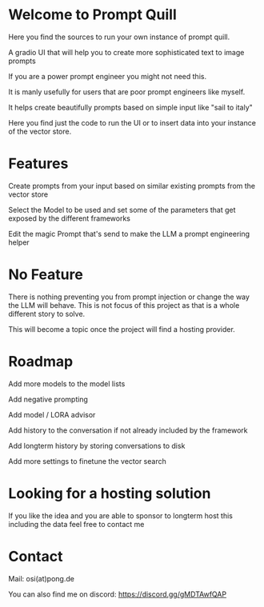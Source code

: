 # Welcome to Prompt Quill

Here you find the sources to run your own instance of prompt quill.

A gradio UI that will help you to create more sophisticated text to image prompts

If you are a power prompt engineer you might not need this.

It is manly usefully for users that are poor prompt engineers like myself.

It helps create beautifully prompts based on simple input like "sail to italy"

Here you find just the code to run the UI or to insert data into your instance of the vector store.


# Features

Create prompts from your input based on similar existing prompts from the vector store

Select the Model to be used and set some of the parameters that get exposed by the different frameworks

Edit the magic Prompt that's send to make the LLM a prompt engineering helper


# No Feature

There is nothing preventing you from prompt injection or change the way the LLM will behave. 
This is not focus of this project as that is a whole different story to solve. 

This will become a topic once the project will find a hosting provider.


# Roadmap

Add more models to the model lists

Add negative prompting

Add model / LORA advisor

Add history to the conversation if not already included by the framework

Add longterm history by storing conversations to disk

Add more settings to finetune the vector search


# Looking for a hosting solution

If you like the idea and you are able to sponsor to longterm host this including the data feel free to contact me 


# Contact

Mail: osi(at)pong.de

You can also find me on discord: https://discord.gg/gMDTAwfQAP

